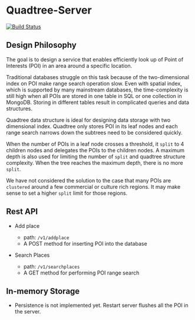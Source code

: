# Quadtree-Server
[![Build Status](https://travis-ci.com/weihesdlegend/Quadtree-Server.svg?branch=master)](https://travis-ci.com/weihesdlegend/Quadtree-Server)

## Design Philosophy
The goal is to design a service that enables efficiently look up of Point of Interests (POI) in an area around a specific location.

Traditional databases struggle on this task because of the two-dimensional index on POI make range search operation slow.
Even with spatial index, which is supported by many mainstream databases, the time-complexity is still high when all POIs
are stored in one table in SQL or one collection in MongoDB. Storing in different tables result in complicated queries and data structures.

Quadtree data structure is ideal for designing data storage with two dimensional index. Quadtree only stores POI in its
leaf nodes and each range search narrows down the subtrees need to be considered quickly.

When the number of POIs in a leaf node crosses a threshold, it `split` to 4 children nodes and delegates the POIs to the children nodes.
A maximum depth is also used for limiting the number of `split` and quadtree structure complexity.
When the tree reaches the maximum depth, there is no more `split`.

We have not considered the solution to the case that many POIs are `clustered` around a few commercial or culture rich regions.
It may make sense to set a higher `split` limit for those regions.

## Rest API
* Add place
   * path: `/v1/addplace`
   * A POST method for inserting POI into the database

* Search Places
   * path: `/v1/searchplaces`
   * A GET method for performing POI range search

## In-memory Storage
* Persistence is not implemented yet. Restart server flushes all the POI in the server.
